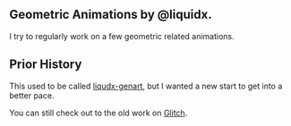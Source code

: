 ## Geometric Animations by @liquidx.

I try to regularly work on a few geometric related animations.


## Prior History

This used to be called [liqudx-genart](https://liquidx-genart.glitch.me/), 
but I wanted a new start to get into a better pace.

You can still check out to the old work on [Glitch](https://glitch.com/edit/#!/liquidx-genart).

